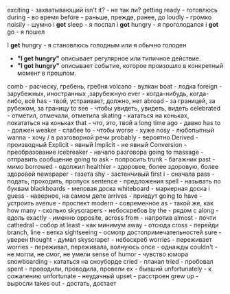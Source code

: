 exciting - захватывающий
isn't it? - не так ли?
getting ready - готовлюсь
during - во время
before - раньше, прежде, ранее, до
loudly - громко
noisily - шумно
i **got** sleep - я поспал
i **got** hungry - я проголодался
i **got** go - я пошел

I **get** hungry - я становлюсь голодным или я обычно голоден
- **"I get hungry"** описывает регулярное или типичное действие.
- **"I got hungry"** описывает событие, которое произошло в конкретный момент в прошлом.

comb - расческу, гребень, гребня
volcano - вулкан
boat - лодка
foreign - зарубежных, иностранных ,зарубежную
ever - когда-нибудь, когда-либо, всё
has - твой, устраивает, должно, нет
abroad - за границей, за рубежом, за границу
to see - чтобы увидеть, увидеть, видеть
celebrated - отметил, отмечали, отметила
skating - кататься на коньках, покататься на коньках
that - что, это, твой
a long time ago - давно
has to - должен
weaker - слабее
to - чтобы 
worse - хуже 
nosy - любопытный
wanna - хочу / в разговорной речи
probably - вероятно
Derived - производный
Explicit - явный
Implicit - не явный
Conversion - преобразование
icebreaker - начало разговора
going to massage - отправить сообщение
going to ask - попросить
trunk - багажник
past - мимо
borrowed - одолжил
healthier - здоровее, более здоровую, более здоровой
newspaper - газета
shy - застенчивый
first i - сначала
pass - подать, проходить, пропуск
sentence - предложения
spell - называть по буквам
blackboards - меловая доска
whiteboard - маркерная доска
i guess - наверное, на самом деле
arrives - приедут
going to have -  устроить
avenue - проспект
modern - современное
as - такой же, как
how many - сколько
skyscrapers - небоскребов
by the - рядом с 
along - вдоль
exactly - именно
opposite, across from - напротив
almost - почти 
cathedral - собор
at least - как минимум
away - отсюда
cross - перейди
branch, line - ветка
sightseeing - осмотр достопримечательностей
sure - уверен
thought - думал
skyscraper - небоскреб
worries - переживает
worries - переживал, переживала, волнуюсь
once - однажды 
couldn't - не могли, не смог, не умели
sense of humor - чувство юмора
snowboarding - кататься на сноуборде
cried - плакал
tried - пробовал 
spent - проводили, проводила, провели
ex - бывший
unfortunately - к сожалению
unfortunate - неудачный
upset - расстроен
grew up - выросли
takes out - достать, достает